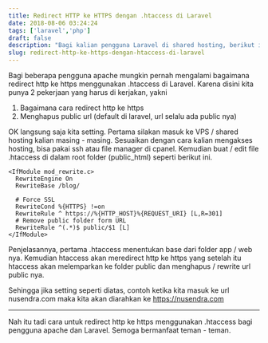 ```yaml
---
title: Redirect HTTP ke HTTPS dengan .htaccess di Laravel
date: 2018-08-06 03:24:24
tags: ['laravel','php']
draft: false
description: "Bagi kalian pengguna Laravel di shared hosting, berikut ini adalah cara redirect http ke https menggunakan .htaccess"
slug: redirect-http-ke-https-dengan-htaccess-di-laravel
---
```


Bagi beberapa pengguna apache mungkin pernah mengalami bagaimana redirect http ke https menggunakan .htaccess di Laravel. Karena disini kita punya 2 pekerjaan yang harus di kerjakan, yakni

1. Bagaimana cara redirect http ke https
2. Menghapus public url (default di laravel, url selalu ada public nya)

OK langsung saja kita setting. Pertama silakan masuk ke VPS / shared hosting kalian masing - masing. Sesuaikan dengan cara kalian mengakses hosting, bisa pakai ssh atau file manager di cpanel. Kemudian buat / edit file .htaccess di dalam root folder (public_html) seperti berikut ini.

```
<IfModule mod_rewrite.c>
  RewriteEngine On
  RewriteBase /blog/

  # Force SSL
  RewriteCond %{HTTPS} !=on
  RewriteRule ^ https://%{HTTP_HOST}%{REQUEST_URI} [L,R=301]
  # Remove public folder form URL
  RewriteRule ^(.*)$ public/$1 [L]
</IfModule>
```

Penjelasannya, pertama .htaccess menentukan base dari folder app / web nya. Kemudian htaccess akan meredirect http ke https yang setelah itu htaccess akan melemparkan ke folder public dan menghapus / rewrite url public nya.

Sehingga jika setting seperti diatas, contoh ketika kita masuk ke url nusendra.com maka kita akan diarahkan ke https://nusendra.com

<hr/>

Nah itu tadi cara untuk redirect http ke https menggunakan .htaccess bagi pengguna apache dan Laravel. Semoga bermanfaat teman - teman.
